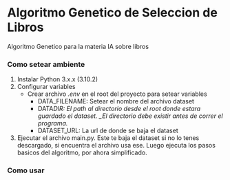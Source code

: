 # Algoritmo Genetico de Seleccion de Libros

Algoritmo Genetico para la materia IA sobre libros

### Como setear ambiente

1. Instalar Python 3.x.x (3.10.2)
2. Configurar variables
   - Crear archivo _.env_ en el root del proyecto para setear variables
     - DATA_FILENAME: Setear el nombre del archivo dataset
     - DATA*DIR: El path al directorio desde el root donde estara guardado el dataset. \_El directorio debe existir antes de correr el programa.*
     - DATASET_URL: La url de donde se baja el dataset
3. Ejecutar el archivo main.py. Este te baja el dataset si no lo tenes descargado, si encuentra el archivo usa ese. Luego ejecuta los pasos basicos del algoritmo, por ahora simplificado.

### Como usar
